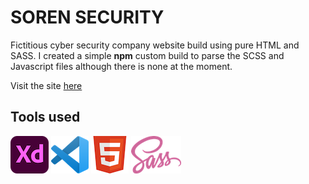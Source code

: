 # SOREN SECURITY

Fictitious cyber security company website build using pure HTML and SASS. I created a simple **npm** custom build to parse the SCSS and Javascript files although there is none at the moment.

Visit the site [here](https://sorensecurity.netlify.app/)

## Tools used

![alt text](./readme-imgs/adobexd-logo.png 'Logo Title Text 1')
![alt text](./readme-imgs/vscode-logo.png 'Logo Title Text 1')
![alt text](./readme-imgs/html-logo.png 'Logo Title Text 1')
![alt text](./readme-imgs/sass-logo.png 'Logo Title Text 1')
